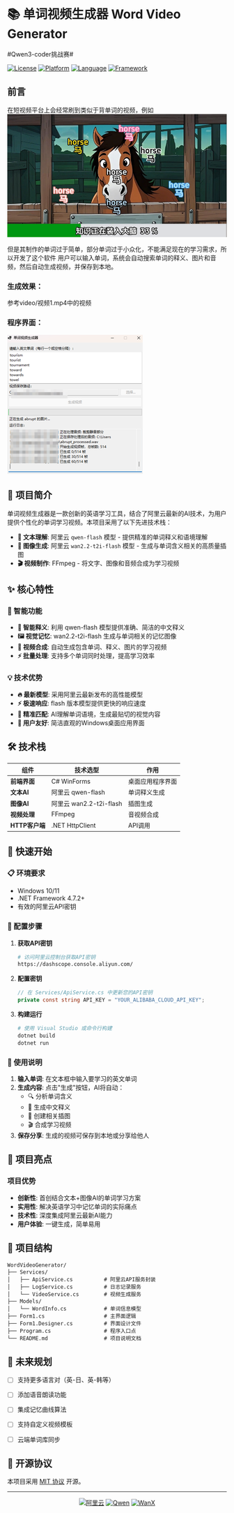 # 📚 单词视频生成器 Word Video Generator

 #Qwen3-coder挑战赛#

[![License](https://img.shields.io/badge/license-MIT-blue.svg)](LICENSE)
[![Platform](https://img.shields.io/badge/platform-Windows-lightgrey.svg)]()
[![Language](https://img.shields.io/badge/language-C%23-purple.svg)]()
[![Framework](https://img.shields.io/badge/framework-.NET-blue.svg)]()
## 前言
在短视频平台上会经常刷到类似于背单词的视频，例如
 ![图片](video/image.png)
 
 但是其制作的单词过于简单，部分单词过于小众化，不能满足现在的学习需求，所以开发了这个软件
 用户可以输入单词，系统会自动搜索单词的释义、图片和音频，然后自动生成视频，并保存到本地。
### 生成效果：
参考video/视频1.mp4中的视频
### 程序界面：
 ![图片](video/image1.png)
## 🌟 项目简介

单词视频生成器是一款创新的英语学习工具，结合了阿里云最新的AI技术，为用户提供个性化的单词学习视频。本项目采用了以下先进技术栈：

- **🧠 文本理解**: 阿里云 `qwen-flash` 模型 - 提供精准的单词释义和语境理解
- **🎨 图像生成**: 阿里云 `wan2.2-t2i-flash` 模型 - 生成与单词含义相关的高质量插图
- **🎬 视频制作**: FFmpeg - 将文字、图像和音频合成为学习视频

## ✨ 核心特性

### 🚀 智能功能
- **📝 智能释义**: 利用 qwen-flash 模型提供准确、简洁的中文释义
- **🖼️ 视觉记忆**: wan2.2-t2i-flash 生成与单词相关的记忆图像  
- **🎥 视频合成**: 自动生成包含单词、释义、图片的学习视频
- **⚡ 批量处理**: 支持多个单词同时处理，提高学习效率

### 💡 技术优势
- **🔥 最新模型**: 采用阿里云最新发布的高性能模型
- **⚡ 极速响应**: flash 版本模型提供更快的响应速度
- **🎯 精准匹配**: AI理解单词语境，生成最贴切的视觉内容
- **📱 用户友好**: 简洁直观的Windows桌面应用界面

## 🛠️ 技术栈

| 组件 | 技术选型 | 作用 |
|------|---------|------|
| **前端界面** | C# WinForms | 桌面应用程序界面 |
| **文本AI** | 阿里云 qwen-flash | 单词释义生成 |
| **图像AI** | 阿里云 wan2.2-t2i-flash | 插图生成 |
| **视频处理** | FFmpeg | 音视频合成 |
| **HTTP客户端** | .NET HttpClient | API调用 |

## 🚦 快速开始

### 📋 环境要求
- Windows 10/11
- .NET Framework 4.7.2+
- 有效的阿里云API密钥

### 🔧 配置步骤

1. **获取API密钥**
   ```bash
   # 访问阿里云控制台获取API密钥
   https://dashscope.console.aliyun.com/
   ```

2. **配置密钥**
   ```csharp
   // 在 Services/ApiService.cs 中更新您的API密钥
   private const string API_KEY = "YOUR_ALIBABA_CLOUD_API_KEY";
   ```

3. **构建运行**
   ```bash
   # 使用 Visual Studio 或命令行构建
   dotnet build
   dotnet run
   ```

### 📖 使用说明

1. **输入单词**: 在文本框中输入要学习的英文单词
2. **生成内容**: 点击"生成"按钮，AI将自动：
   - 🔍 分析单词含义
   - 📝 生成中文释义
   - 🎨 创建相关插图
   - 🎬 合成学习视频
3. **保存分享**: 生成的视频可保存到本地或分享给他人

## 🎯 项目亮点

### 项目优势
- **创新性**: 首创结合文本+图像AI的单词学习方案
- **实用性**: 解决英语学习中记忆单词的实际痛点  
- **技术性**: 深度集成阿里云最新AI能力
- **用户体验**: 一键生成，简单易用



## 📁 项目结构

```
WordVideoGenerator/
├── Services/
│   ├── ApiService.cs          # 阿里云API服务封装
│   ├── LogService.cs          # 日志记录服务  
│   └── VideoService.cs        # 视频生成服务
├── Models/
│   └── WordInfo.cs            # 单词信息模型
├── Form1.cs                   # 主界面逻辑
├── Form1.Designer.cs          # 界面设计文件
├── Program.cs                 # 程序入口点
└── README.md                  # 项目说明文档
```

## 🚀 未来规划

- [ ] 支持更多语言对（英-日、英-韩等）
- [ ] 添加语音朗读功能
- [ ] 集成记忆曲线算法
- [ ] 支持自定义视频模板
- [ ] 云端单词库同步




## 📄 开源协议

本项目采用 [MIT 协议](LICENSE) 开源。

---

<div align="center">

[![阿里云](https://img.shields.io/badge/Powered%20by-阿里云-orange.svg)](https://www.aliyun.com/)
[![Qwen](https://img.shields.io/badge/Model-qwen--flash-blue.svg)]()
[![WanX](https://img.shields.io/badge/Image-wan2.2--t2i--flash-green.svg)]()

</div>
